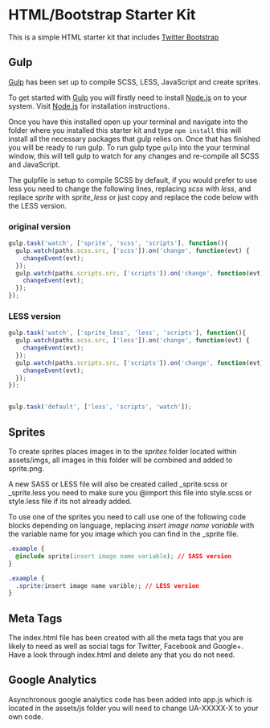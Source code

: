 HTML/Bootstrap Starter Kit
=================

This is a simple HTML starter kit that includes [Twitter Bootstrap](http://getbootstrap.com)

## Gulp
[Gulp](http://gulpjs.com) has been set up to compile SCSS, LESS, JavaScript and create sprites.

To get started with [Gulp](http://gulpjs.com) you will firstly need to install [Node.js](http://nodejs.org/download/)
on to your system. Visit [Node.js](http://nodejs.org/download/) for installation instructions.

Once you have this installed open up your terminal and navigate into the folder where you installed this starter
kit and type ```npm install``` this will install all the necessary packages that gulp relies on. Once that has finished you will be ready to run gulp.
To run gulp type ```gulp``` into the your terminal window, this will tell gulp to watch for any changes and re-compile all SCSS and JavaScript.

The gulpfile is setup to compile SCSS by default, if you would prefer to use less you need to change the following lines,
replacing _scss_ with _less_, and replace _sprite_ with _sprite_less_ or just copy and replace the code below with the LESS version.

### original version
```js
gulp.task('watch', ['sprite', 'scss', 'scripts'], function(){
  gulp.watch(paths.scss.src, ['scss']).on('change', function(evt) {
    changeEvent(evt);
  });
  gulp.watch(paths.scripts.src, ['scripts']).on('change', function(evt) {
    changeEvent(evt);
  });
});
```

### LESS version
```js
gulp.task('watch', ['sprite_less', 'less', 'scripts'], function(){
  gulp.watch(paths.scss.src, ['less']).on('change', function(evt) {
    changeEvent(evt);
  });
  gulp.watch(paths.scripts.src, ['scripts']).on('change', function(evt) {
    changeEvent(evt);
  });
});


gulp.task('default', ['less', 'scripts', 'watch']);
```

## Sprites
To create sprites places images in to the _sprites_ folder located within assets/imgs, all images in this folder will be combined and
added to sprite.png.

A new SASS or LESS file will also be created called _sprite.scss or _sprite.less you need to make sure you @import this file into style.scss or style.less file if its not already added.

To use one of the sprites you need to call use one of the following code blocks depending on language, replacing
_insert image name variable_ with the variable name for you image which you can find in the _sprite file.

```css
.example {
  @include sprite(insert image name variable); // SASS version
}

.example {
  .sprite(insert image name varible); // LESS version
}

```

## Meta Tags
The index.html file has been created with all the meta tags that you are likely
to need as well as social tags for Twitter, Facebook and Google+. Have a look through index.html
and delete any that you do not need.

## Google Analytics
Asynchronous google analytics code has been added into app.js which is located in the assets/js folder
you will need to change UA-XXXXX-X to your own code.
